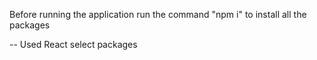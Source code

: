 Before running the application run the command "npm i" to install all the packages

-- Used React select packages

